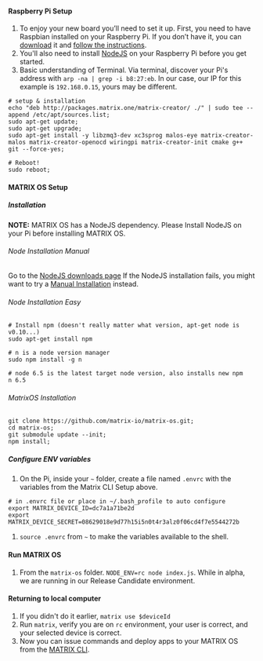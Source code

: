 #### Raspberry Pi Setup

1. To enjoy your new board you’ll need to set it up. First, you need to have Raspbian installed on your Raspberry Pi. If you don’t have it, you can [download](https://www.raspberrypi.org/downloads/raspbian/) it and [follow the instructions](https://www.raspberrypi.org/documentation/installation/installing-images/README.md).
1. You'll also need to install [NodeJS](https://nodejs.org/en/download/package-manager/#debian-and-ubuntu-based-linux-distributions) on your Raspberry Pi before you get started.
1. Basic understanding of Terminal. Via terminal, discover your Pi's address with `arp -na | grep -i b8:27:eb`. In our case, our IP for this example is `192.168.0.15`, yours may be different.

```
# setup & installation
echo "deb http://packages.matrix.one/matrix-creator/ ./" | sudo tee --append /etc/apt/sources.list;
sudo apt-get update;
sudo apt-get upgrade;
sudo apt-get install -y libzmq3-dev xc3sprog malos-eye matrix-creator-malos matrix-creator-openocd wiringpi matrix-creator-init cmake g++ git --force-yes;

# Reboot!
sudo reboot;
```

#### MATRIX OS Setup

##### Installation
**NOTE:** MATRIX OS has a NodeJS dependency. Please Install NodeJS on your Pi before installing MATRIX OS.

###### Node Installation Manual
Go to the [NodeJS downloads page](https://nodejs.org/en/download/package-manager/#debian-and-ubuntu-based-linux-distributions)
If the NodeJS installation fails, you might want to try a [Manual Installation](https://github.com/nodesource/distributions#debmanual) instead.

###### Node Installation Easy
```
# Install npm (doesn't really matter what version, apt-get node is v0.10...)
sudo apt-get install npm

# n is a node version manager
sudo npm install -g n

# node 6.5 is the latest target node version, also installs new npm
n 6.5
```

###### MatrixOS Installation
```
git clone https://github.com/matrix-io/matrix-os.git;
cd matrix-os;
git submodule update --init;
npm install;
```

##### Configure ENV variables

1. On the Pi, inside your `~` folder, create a file named `.envrc` with the variables from the Matrix CLI Setup above.  
```
# in .envrc file or place in ~/.bash_profile to auto configure
export MATRIX_DEVICE_ID=dc7a1a71be2d
export MATRIX_DEVICE_SECRET=08629018e9d77h15i5n0t4r3alz0f06cd4f7e5544272b
```
1. `source .envrc` from `~` to make the variables available to the shell.

#### Run MATRIX OS
1. From the `matrix-os` folder. `NODE_ENV=rc node index.js`. While in alpha, we are running in our Release Candidate environment.

#### Returning to local computer
1. If you didn't do it earlier, `matrix use $deviceId`
1. Run `matrix`, verify you are on `rc` environment, your user is correct, and your selected device is correct.
1. Now you can issue commands and deploy apps to your MATRIX OS from the [MATRIX CLI](CLI/overview.md).

